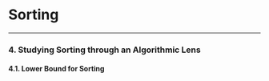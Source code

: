 # Sorting

- - -

### 4. Studying Sorting through an Algorithmic Lens
#### 4.1. Lower Bound for Sorting
